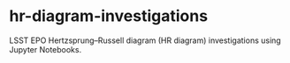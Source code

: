 # hr-diagram-investigations
LSST EPO Hertzsprung–Russell diagram (HR diagram) investigations using Jupyter Notebooks.
